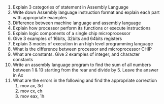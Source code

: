 1. Explain 3 categories of statement in Assembly Language
2. Write down Assembly language instruction format and explain each part with appropriate examples
3. Difference between machine language and assembly language
4. Explain how processor perform its functions or execute instructions
5. Explain logic components of a single chip microprocessor
6. Give 3 examples of 16bits, 32bits and 64bits registers
7. Explain 3 modes of execution in an high level programming language
8. What is the difference between processor and microprocessor CHIP
9. What are constants. Give 2 examples of integer, and character constants
10. Write an assembly language program to find the sum of all numbers between 1 & 10 starting from the rear and divide by 5. Leave the answer in Ax
11. What are the errors in the following and find the appropriate correction
	1. mov ax, 3d
	2. mov cx, ch
	3. mov eax, 1h

